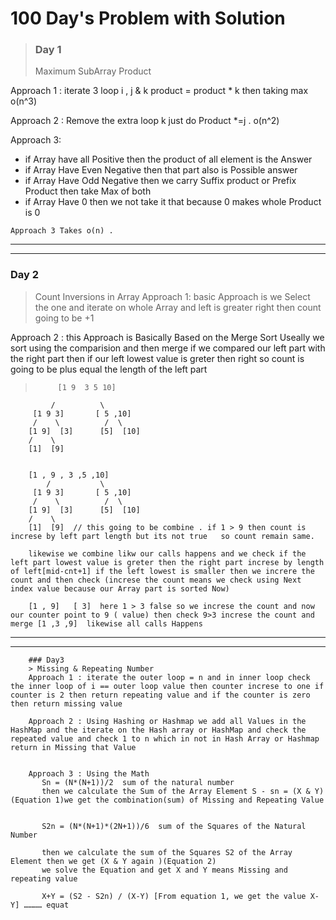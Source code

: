 # 100 Day's Problem with Solution 

> ### Day 1  
> Maximum SubArray Product  

  Approach 1 : iterate 3 loop i , j & k product = product * k then taking max  o(n^3)

  Approach 2 : Remove the extra loop k just do Product *=j . o(n^2)

  Approach 3: 
   * if Array have all Positive then the product of all element is the Answer 
   *  if Array Have Even Negative then that part also is Possible answer 
   * if Array Have Odd Negative then we carry Suffix product or Prefix Product then take Max of both 
   * if Array Have 0 then we not take it that because 0 makes whole Product is 0 
    
    Approach 3 Takes o(n) .
   ----
   ____

 ### Day 2  
 > Count Inversions  in Array 
 Approach 1: basic Approach is we Select the one and iterate on whole Array and left is greater right then count going to be +1  

 Approach 2 : this Approach is Basically Based on the Merge Sort Useally we sort using the comparision and then merge if we compared our left part with the right part then if our left lowest value is greter then right so count is going to be plus equal the length of the left part 

 >          [1 9  3 5 10] 
             /          \
         [1 9 3]       [ 5 ,10]
         /    \          /  \
        [1 9]  [3]      [5]  [10]
        /    \
        [1]  [9]  


        [1 , 9 , 3 ,5 ,10]
            /           \
         [1 9 3]       [ 5 ,10]
         /    \          /  \
        [1 9]  [3]      [5]  [10]
        /    \
        [1]  [9]  // this going to be combine . if 1 > 9 then count is increse by left part length but its not true   so count remain same.

        likewise we combine likw our calls happens and we check if the left part lowest value is greter then the right part increse by length of left[mid-cnt+1] if the left lowest is smaller then we increre the count and then check (increse the count means we check using Next index value because our Array part is sorted Now) 

        [1 , 9]   [ 3]  here 1 > 3 false so we increse the count and now our counter point to 9 ( value) then check 9>3 increse the count and merge [1 ,3 ,9]  likewise all calls Happens  
-----
----
        ### Day3
        > Missing & Repeating Number
        Approach 1 : iterate the outer loop = n and in inner loop check the inner loop of i == outer loop value then counter increse to one if counter is 2 then return repeating value and if the counter is zero then return missing value  

        Approach 2 : Using Hashing or Hashmap we add all Values in the HashMap and the iterate on the Hash array or HashMap and check the repeated value and check 1 to n which in not in Hash Array or Hashmap return in Missing that Value


        Approach 3 : Using the Math 
           Sn = (N*(N+1))/2  sum of the natural number  
           then we calculate the Sum of the Array Element S - sn = (X & Y) (Equation 1)we get the combination(sum) of Missing and Repeating Value   


           S2n = (N*(N+1)*(2N+1))/6  sum of the Squares of the Natural Number  

           then we calculate the sum of the Squares S2 of the Array Element then we get (X & Y again )(Equation 2) 
           we solve the Equation and get X and Y means Missing and repeating value  

           X+Y = (S2 - S2n) / (X-Y) [From equation 1, we get the value X-Y] ………… equat
